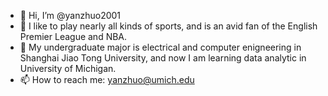 - 👋 Hi, I’m @yanzhuo2001
- 👀 I like to play nearly all kinds of sports, and is an avid fan of the English Premier League and NBA.
- 🌱 My undergraduate major is electrical and computer enigneering in Shanghai Jiao Tong University, and now I am learning data analytic in University of Michigan.
- 📫 How to reach me: yanzhuo@umich.edu

<!---
yanzhuo2001/yanzhuo2001 is a ✨ special ✨ repository because its `README.md` (this file) appears on your GitHub profile.
You can click the Preview link to take a look at your changes.
--->
